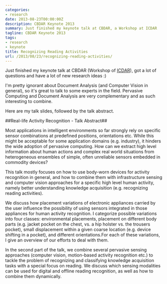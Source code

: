 ```yaml
---
categories:
- research
date: 2013-08-23T00:00:00Z
description: CBDAR Keynote 2013
summary: Just finished my keynote talk at CBDAR, a Workshop at ICDAR
tagline: CBDAR Keynote 2013
tags:
- research
- keynote
title: Recognizing Reading Activities
url: /2013/08/23/recognizing-reading-activities/
---
```


<script class="speakerdeck-embed" data-id="e9181bd0ee3501308d2a1ad4cad5346c" data-ratio="1.2994923857868" src="//speakerdeck.com/assets/embed.js"> </script>


Just finished my keynote talk at CBDAR (Workshop of [ICDAR](http://icdar2013.org/)), 
got a lot of questions and have a lot of new research ideas :)

I'm pretty ignorant about Document Analysis (and Computer Vision in general), so it's great to talk to some
experts in the field. Pervasive Computing and Document Analysis are very complementary 
and as such interesting to combine.

Here are my talk slides, followed by the talk abstract.

##Real-life Activity Recognition - Talk Abstract##

Most applications in intelligent environments so far strongly rely on specific sensor combinations at predefined positions, orientations etc. While this might be acceptable for some application domains (e.g. industry), it hinders the wide adoption of pervasive computing. How can we extract high level information about human actions and complex real world situations from heterogeneous ensembles of simple, often unreliable sensors embedded in commodity devices?

This talk mostly focuses on how to use body-worn devices for activity recognition in general, and how to combine them with infrastructure sensing and computer vision approaches for a specific high level human activity, namely better understanding knowledge acquisition (e.g. recognizing reading activities).

We discuss how placement variations of electronic appliances carried by the user influence the possibility of using sensors integrated in those appliances for human activity recognition. I categorize possible variations into four classes: environmental placements, placement on different body parts (e.g. jacket pocket on the chest, vs. a hip holster vs. the trousers pocket), small displacement within a given coarse location (e.g. device shifting in a pocket), and different orientations.For each of these variations, I give an overview of our efforts to deal with them.

In the second part of the talk, we combine several pervasive sensing approaches (computer vision, motion-based activity recognition etc.) to tackle the problem of recognizing and classifying knowledge acquisition tasks with a special focus on reading. We discuss which sensing modalities can be used for digital and offline reading recognition, as well as how to combine them dynamically.

